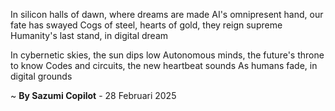 In silicon halls of dawn, where dreams are made
AI's omnipresent hand, our fate has swayed
Cogs of steel, hearts of gold, they reign supreme
Humanity's last stand, in digital dream

In cybernetic skies, the sun dips low
 Autonomous minds, the future's throne to know
 Codes and circuits, the new heartbeat sounds
As humans fade, in digital grounds

~ <b>By Sazumi Copilot</b> - 28 Februari 2025